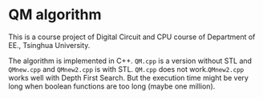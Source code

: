 # QM algorithm

This is a course project of Digital Circuit and CPU course of Department of EE., Tsinghua University.

The algorithm is implemented in C++. ```QM.cpp``` is a version without STL and ```QMnew.cpp``` and ```QMnew2.cpp``` is with STL. ```QM.cpp``` does not work.```QMnew2.cpp``` works well with Depth First Search. But the execution time might be very long when boolean functions are too long (maybe one million).

